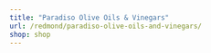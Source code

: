 ```yaml
---
title: "Paradiso Olive Oils & Vinegars"
url: /redmond/paradiso-olive-oils-and-vinegars/
shop: shop
---
```

